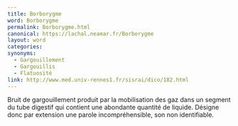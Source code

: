 ```yaml
---
title: Borborygme
word: Borborygme
permalink: Borborygme.html
canonical: https://lachal.neamar.fr/Borborygme
layout: word
categories:
synonyms:
  - Gargouillement
  - Gargouillis
  - Flatuosité
link: http://www.med.univ-rennes1.fr/sisrai/dico/182.html
---
```


Bruit de gargouillement produit par la mobilisation des gaz dans un segment du tube digestif qui contient une abondante quantité de liquide. Désigne donc par extension une parole incompréhensible, son non identifiable.

